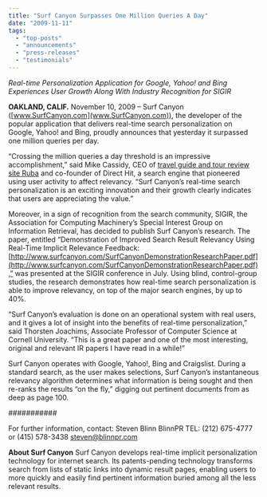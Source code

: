 ```yaml
---
title: "Surf Canyon Surpasses One Million Queries A Day"
date: "2009-11-11"
tags: 
  - "top-posts"
  - "announcements"
  - "press-releases"
  - "testimonials"
---
```


_Real-time Personalization Application for Google, Yahoo! and Bing Experiences User Growth Along With Industry Recognition for SIGIR_

**OAKLAND, CALIF.** November 10, 2009 – Surf Canyon ([www.SurfCanyon.com](www.SurfCanyon.com)), the developer of the popular application that delivers real-time search personalization on Google, Yahoo! and Bing, proudly announces that yesterday it surpassed one million queries per day.

“Crossing the million queries a day threshold is an impressive accomplishment,” said Mike Cassidy, CEO of [travel guide and tour review site Ruba](http://www.ruba.com) and co-founder of Direct Hit, a search engine that pioneered using user activity to affect relevancy. “Surf Canyon’s real-time search personalization is an exciting innovation and their growth clearly indicates that users are appreciating the value.”

Moreover, in a sign of recognition from the search community, SIGIR, the Association for Computing Machinery’s Special Interest Group on Information Retrieval, has decided to publish Surf Canyon’s research. The paper, entitled “Demonstration of Improved Search Result Relevancy Using Real-Time Implicit Relevance Feedback: [http://www.surfcanyon.com/SurfCanyonDemonstrationResearchPaper.pdf](http://www.surfcanyon.com/SurfCanyonDemonstrationResearchPaper.pdf),” was presented at the SIGIR conference in July. Using blind, control-group studies, the research demonstrates how real-time search personalization is able to improve relevancy, on top of the major search engines, by up to 40%.

“Surf Canyon’s evaluation is done on an operational system with real users, and it gives a lot of insight into the benefits of real-time personalization,” said Thorsten Joachims, Associate Professor of Computer Science at Cornell University. “This is a great paper and one of the most interesting, original and relevant IR papers I have read in a while!”

Surf Canyon operates with Google, Yahoo!, Bing and Craigslist. During a standard search, as the user makes selections, Surf Canyon’s instantaneous relevancy algorithm determines what information is being sought and then re-ranks the results “on the fly,” digging out pertinent documents from as deep as page 100.

###########

For further information, contact: Steven Blinn BlinnPR TEL: (212) 675-4777 or (415) 578-3438 steven@blinnpr.com

**About Surf Canyon** Surf Canyon develops real-time implicit personalization technology for internet search. Its patents-pending technology transforms search from lists of static links into dynamic result pages, enabling users to more quickly and easily find pertinent information buried among all the less relevant results.
